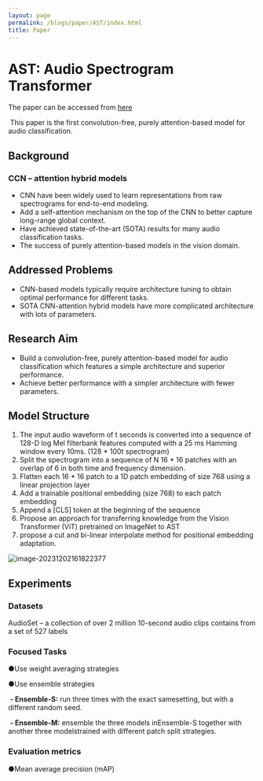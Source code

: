 ```yaml
---
layout: page
permalink: /blogs/paper/AST/index.html
title: Paper
---
```


# AST: Audio Spectrogram Transformer

The paper can be accessed from [here](https://arxiv.org/pdf/2104.01778.pdf)

​	This paper is the first convolution-free, purely attention-based model for audio classification.

## Background

### **CCN – attention hybrid models** 

- CNN have been widely used to learn representations from raw spectrograms for end-to-end modeling.
- Add a self-attention mechanism on the top of the CNN to better capture long-range global context.
- Have achieved state-of-the-art (SOTA) results for many audio classification tasks.
- The success of purely attention-based models in the vision domain.

## Addressed Problems

- CNN-based models typically require architecture tuning to obtain optimal performance for different tasks.
- SOTA CNN-attention hybrid models have more complicated architecture with lots of parameters.

## **Research Aim**

- Build a convolution-free, purely attention-based model for audio classification which features a simple architecture and superior performance.
- Achieve better performance with a simpler architecture with fewer parameters.

## Model Structure

1. The input audio waveform of t seconds is converted into a sequence of 128-D log Mel filterbank features computed with a 25 ms Hamming window every 10ms. (128 * 100t spectrogram)
2. Split the spectrogram into a sequence of N 16 * 16 patches with an overlap of 6 in both time and frequency dimension.
3. Flatten each 16 * 16 patch to a 1D patch embedding of size 768 using a linear projection layer
4. Add a trainable positional embedding (size 768) to each patch embedding
5. Append a [CLS] token at the beginning of the sequence
6. Propose an approach for transferring knowledge from the Vision Transformer (ViT) pretrained on ImageNet to AST
7. propose a cut and bi-linear interpolate method for positional embedding adaptation.

![image-20231202161822377](C:\Users\V\AppData\Roaming\Typora\typora-user-images\image-20231202161822377.png)



## Experiments

### Datasets

AudioSet – a collection of over 2 million 10-second audio clips contains from a set of 527 labels  

### Focused Tasks

●Use weight averaging strategies

●Use ensemble strategies 

​     **- Ensemble-S:** run three times with the exact samesetting, but with a different random seed.

​     **- Ensemble-M:** ensemble the three models inEnsemble-S together with another three modelstrained with different patch split strategies.

###  Evaluation metrics

●Mean average precision (mAP)